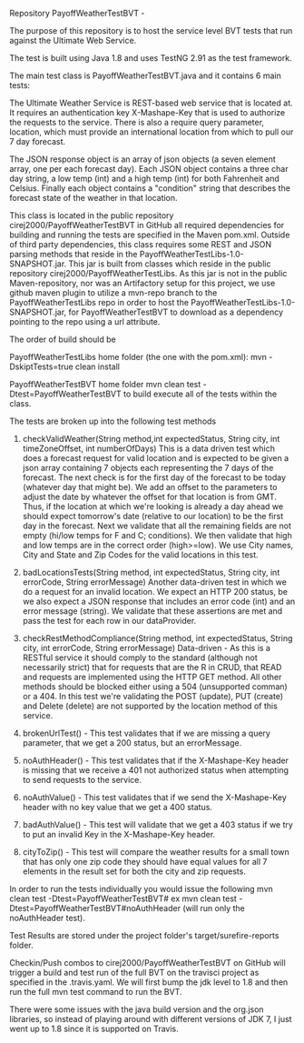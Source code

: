 Repository PayoffWeatherTestBVT -

The purpose of this repository is to host the service level BVT tests that run against the Ultimate Web Service.

The test is built using Java 1.8 and uses TestNG 2.91 as the test framework.

The main test class is PayoffWeatherTestBVT.java and it contains 6 main tests:

The Ultimate Weather Service is REST-based web service that is located at.
It requires an authentication key X-Mashape-Key that is used to authorize the requests to the service.
There is also a require query parameter, location, which must provide an international location from which to pull our 7 day forecast.

The JSON response object is an array of json objects (a seven element array, one per each forecast day).
Each JSON object contains a three char day string, a low temp (int) and a high temp (int) for both Fahrenheit and Celsius.
Finally each object contains a "condition" string that describes the forecast state of the weather in that location.

This class is located in the public repository cirej2000/PayoffWeatherTestBVT in GitHub all required dependencies for building and running the tests are specified in the Maven pom.xml.
Outside of third party dependencies, this class requires some REST and JSON parsing methods that reside in the PayoffWeatherTestLibs-1.0-SNAPSHOT.jar.
This jar is built from classes which reside in the public repository cirej2000/PayoffWeatherTestLibs.  As this jar is not in the public Maven-repository, nor was
an Artifactory setup for this project, we use github maven plugin to utilize a mvn-repo branch to the PayoffWeatherTestLibs repo in order to host the PayoffWeatherTestLibs-1.0-SNAPSHOT.jar, for 
PayoffWeatherTestBVT to download as a dependency pointing to the repo using a <repository> url attribute.

The order of build should be 

PayoffWeatherTestLibs home folder (the one with the pom.xml):
mvn -DskiptTests=true clean install

PayoffWeatherTestBVT home folder
mvn clean test -Dtest=PayoffWeatherTestBVT to build execute all of the tests within the class.

The tests are broken up into the following test methods

1.  checkValidWeather(String method,int expectedStatus, String city, int timeZoneOffset, int numberOfDays)
 This is a data driven test which does a forecast request for valid location and is expected to be given a json array containing
 7 objects each representing the 7 days of the forecast.
 The next check is for the first day of the forecast to be today (whatever day that might be).  We add an offset to the parameters
 to adjust the date by whatever the offset for that location is from GMT.  Thus, if the location at which we're looking is already a day ahead
 we should expect tomorrow's date (relative to our location) to be the first day in the forecast.
 Next we validate that all the remaining fields are not empty (hi/low temps for F and C; conditions).
 We then validate that high and low temps are in the correct order (high>=low).
 We use City names, City and State and Zip Codes for the valid locations in this test.

2.  badLocationsTests(String method, int expectedStatus, String city, int errorCode, String errorMessage)
	Another data-driven test in which we do a request for an invalid location.
	We expect an HTTP 200 status, be we also expect a JSON response that includes an error code (int) and an error
	message (string).  We validate that these assertions are met and pass the test for each row in our dataProvider.
	
3.  checkRestMethodCompliance(String method, int expectedStatus, String city, int errorCode, String errorMessage)
	Data-driven - As this is a RESTful service it should comply to the standard (although not necessarily strict) that for requests that are the R in CRUD,
	that READ and requests are implemented using the HTTP GET method.  All other methods should be blocked either using a 504 (unsupported comman) or a
	404.  In this test we're validating the POST (update), PUT (create) and Delete (delete) are not supported by the location method of this service.
	
4.  brokenUrlTest() - This test validates that if we are missing a query parameter, that we get a 200 status, but an errorMessage.

5.  noAuthHeader() - This test validates that if the X-Mashape-Key header is missing that we receive a 401 not authorized status when attempting to
send requests to the service.

6.  noAuthValue() - This test validates that if we send the X-Mashape-Key header with no key value that we get a 400 status.

7.  badAuthValue() - This test will validate that we get a 403 status if we try to put an invalid Key in the X-Mashape-Key header.

8.  cityToZip() - This test will compare the weather results for a small town that has only one zip code they should have equal values 
for all 7 elements in the result set for both the city and zip requests.


In order to run the tests individually you would issue the following 
	mvn clean test -Dtest=PayoffWeatherTestBVT#<testmethodName>
	ex 
	mvn clean test -Dtest=PayoffWeatherTestBVT#noAuthHeader (will run only the noAuthHeader test).
	
Test Results are stored under the project folder's target/surefire-reports folder.

Checkin/Push combos to cirej2000/PayoffWeatherTestBVT on GitHub will trigger a build and test run of the full BVT
on the travisci project as specified in the .travis.yaml.  We will first bump the jdk level to 1.8 and then run the 
full mvn test command to run the BVT.  

There were some issues with the java build version and the org.json libraries, so instead of playing around with different
versions of JDK 7, I just went up to 1.8 since it is supported on Travis.

